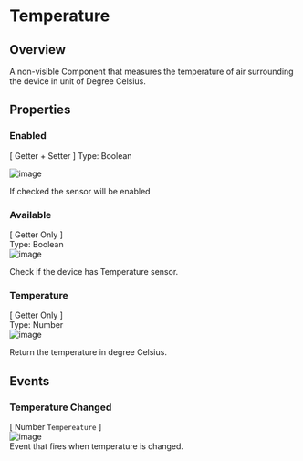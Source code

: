 
# Temperature

## Overview
  
A non-visible Component that measures the temperature of air surrounding the device in unit of Degree Celsius.

  
## Properties

  

### Enabled 
[ Getter + Setter ] 
Type: Boolean    

![image](url) 

If checked the sensor will be enabled

  
### Available 
[ Getter Only ]  
Type: Boolean  
![image](url)   

Check if the device has Temperature sensor.  


### Temperature 
[ Getter Only ]  
Type: Number   
![image](url)   

Return the temperature in degree Celsius.
## Events  
### Temperature Changed  
[ Number `Tempereature` ]   
![image](url)  
Event that fires when temperature is changed. 
